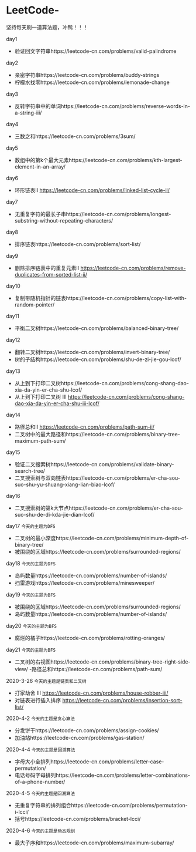# LeetCode-
坚持每天刷一道算法题，冲鸭！！！

day1 

- 验证回文字符串https://leetcode-cn.com/problems/valid-palindrome 

day2

- 亲密字符串https://leetcode-cn.com/problems/buddy-strings
- 柠檬水找零https://leetcode-cn.com/problems/lemonade-change

day3

- 反转字符串中的单词https://leetcode-cn.com/problems/reverse-words-in-a-string-iii/

day4

- 三数之和https://leetcode-cn.com/problems/3sum/

day5

- 数组中的第k个最大元素https://leetcode-cn.com/problems/kth-largest-element-in-an-array/

day6

- 环形链表II https://leetcode-cn.com/problems/linked-list-cycle-ii/

day7

- 无重复字符的最长子串https://leetcode-cn.com/problems/longest-substring-without-repeating-characters/

day8

- 排序链表https://leetcode-cn.com/problems/sort-list/

day9

- 删除排序链表中的重复元素II https://leetcode-cn.com/problems/remove-duplicates-from-sorted-list-ii/

day10

- 复制带随机指针的链表https://leetcode-cn.com/problems/copy-list-with-random-pointer/

day11

- 平衡二叉树https://leetcode-cn.com/problems/balanced-binary-tree/

day12

- 翻转二叉树https://leetcode-cn.com/problems/invert-binary-tree/
- 树的子结构https://leetcode-cn.com/problems/shu-de-zi-jie-gou-lcof/

day13

- 从上到下打印二叉树https://leetcode-cn.com/problems/cong-shang-dao-xia-da-yin-er-cha-shu-lcof/
- 从上到下打印二叉树 III https://leetcode-cn.com/problems/cong-shang-dao-xia-da-yin-er-cha-shu-iii-lcof/

day14

- 路径总和II https://leetcode-cn.com/problems/path-sum-ii/
- 二叉树中的最大路径和https://leetcode-cn.com/problems/binary-tree-maximum-path-sum/

day15

- 验证二叉搜索树https://leetcode-cn.com/problems/validate-binary-search-tree/
- 二叉搜索树与双向链表https://leetcode-cn.com/problems/er-cha-sou-suo-shu-yu-shuang-xiang-lian-biao-lcof/

day16

- 二叉搜索树的第k大节点https://leetcode-cn.com/problems/er-cha-sou-suo-shu-de-di-kda-jie-dian-lcof/

day17
`今天的主题为DFS`
- 二叉树的最小深度https://leetcode-cn.com/problems/minimum-depth-of-binary-tree/
- 被围绕的区域https://leetcode-cn.com/problems/surrounded-regions/

day18
`今天的主题为DFS`
- 岛屿数量https://leetcode-cn.com/problems/number-of-islands/
- 扫雷游戏https://leetcode-cn.com/problems/minesweeper/

day19
`今天的主题为BFS`
- 被围绕的区域https://leetcode-cn.com/problems/surrounded-regions/
- 岛屿数量https://leetcode-cn.com/problems/number-of-islands/

day20
`今天的主题为BFS`
- 腐烂的橘子https://leetcode-cn.com/problems/rotting-oranges/

day21
`今天的主题为BFS`
- 二叉树的右视图https://leetcode-cn.com/problems/binary-tree-right-side-view/
-路径总和https://leetcode-cn.com/problems/path-sum/

2020-3-26
`今天的主题是链表和二叉树`
- 打家劫舍 III https://leetcode-cn.com/problems/house-robber-iii/
- 对链表进行插入排序 https://leetcode-cn.com/problems/insertion-sort-list/

2020-4-2
`今天的主题是贪心算法`
- 分发饼干https://leetcode-cn.com/problems/assign-cookies/
- 加油站https://leetcode-cn.com/problems/gas-station/

2020-4-4
`今天的主题是回溯算法`
- 字母大小全排列https://leetcode-cn.com/problems/letter-case-permutation/
- 电话号码字母排列https://leetcode-cn.com/problems/letter-combinations-of-a-phone-number/

2020-4-5
`今天的主题是回溯算法`
- 无重复字符串的排列组合https://leetcode-cn.com/problems/permutation-i-lcci/
- 括号https://leetcode-cn.com/problems/bracket-lcci/

2020-4-6
`今天的主题是动态规划`
- 最大子序和https://leetcode-cn.com/problems/maximum-subarray/


